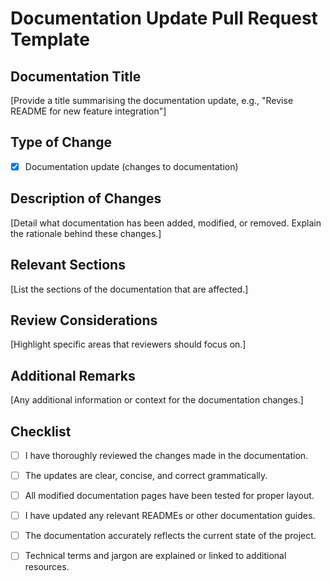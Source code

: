 # Documentation Update Pull Request Template

## Documentation Title
[Provide a title summarising the documentation update, e.g., "Revise README for new feature integration"]

## Type of Change
- [X] Documentation update (changes to documentation)

## Description of Changes
[Detail what documentation has been added, modified, or removed. Explain the rationale behind these changes.]

## Relevant Sections
[List the sections of the documentation that are affected.]

## Review Considerations
[Highlight specific areas that reviewers should focus on.]

## Additional Remarks
[Any additional information or context for the documentation changes.]

## Checklist

- [ ] I have thoroughly reviewed the changes made in the documentation.
- [ ] The updates are clear, concise, and correct grammatically.
- [ ] All modified documentation pages have been tested for proper layout.
- [ ] I have updated any relevant READMEs or other documentation guides.
- [ ] The documentation accurately reflects the current state of the project.
- [ ] Technical terms and jargon are explained or linked to additional resources.


